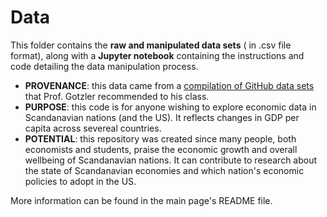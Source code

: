 # Data
This folder contains the **raw and manipulated data sets** ( in .csv file format), along with a **Jupyter notebook** containing the instructions and code detailing the data manipulation process.


- **PROVENANCE**: this data came from a [compilation of GitHub data sets](https://github.com/awesomedata/awesome-public-datasets) that Prof. Gotzler recommended to his class. 
- **PURPOSE**: this code is for anyone wishing to explore economic data in Scandanavian nations (and the US). It reflects changes in GDP per capita across severeal countries. 
- **POTENTIAL**: this repository was created since many people, both economists and students, praise the economic growth and overall wellbeing of Scandanavian nations. It can contribute to research about the state of Scandanavian economies and which nation's economic policies to adopt in the US. 

More information can be found in the main page's README file.
